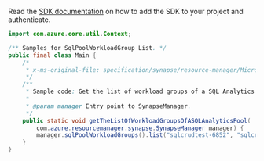 Read the [SDK documentation](https://github.com/Azure/azure-sdk-for-java/blob/azure-resourcemanager-synapse_1.0.0-beta.3/sdk/synapse/azure-resourcemanager-synapse/README.md) on how to add the SDK to your project and authenticate.

```java
import com.azure.core.util.Context;

/** Samples for SqlPoolWorkloadGroup List. */
public final class Main {
    /*
     * x-ms-original-file: specification/synapse/resource-manager/Microsoft.Synapse/stable/2021-06-01/examples/GetSqlPoolWorkloadGroupList.json
     */
    /**
     * Sample code: Get the list of workload groups of a SQL Analytics pool.
     *
     * @param manager Entry point to SynapseManager.
     */
    public static void getTheListOfWorkloadGroupsOfASQLAnalyticsPool(
        com.azure.resourcemanager.synapse.SynapseManager manager) {
        manager.sqlPoolWorkloadGroups().list("sqlcrudtest-6852", "sqlcrudtest-2080", "sqlcrudtest-9187", Context.NONE);
    }
}
```
